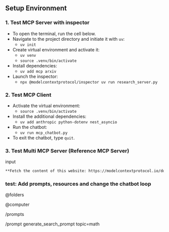 

## Setup Environment

### 1. Test MCP Server with inspector
- To open the terminal, run the cell below.
- Navigate to the project directory and initiate it with `uv`:
    - `uv init`
-  Create virtual environment and activate it:
    - `uv venv`
    - `source .venv/bin/activate`
- Install dependencies:
    - `uv add mcp arxiv`
- Launch the inspector:
    - `npx @modelcontextprotocol/inspector uv run research_server.py`

### 2. Test MCP Client
- Activate the virtual environment:
    - `source .venv/bin/activate`
- Install the additional dependencies:
    - `uv add anthropic python-dotenv nest_asyncio`
- Run the chatbot:
    - `uv run mcp_chatbot.py`
- To exit the chatbot, type `quit`.

### 3. Test Multi MCP Server (Reference MCP Server)

input
```md
**Fetch the content of this website: https://modelcontextprotocol.io/docs/learn/architecture ** and save the content in the file "mcp_summary.md". **Create a visual diagram that summarizes the content of "mcp_summary.md" and save it in a text file**
```


### test: Add prompts, resources and change the chatbot loop

@folders

@computer

/prompts

/prompt generate_search_prompt topic=math